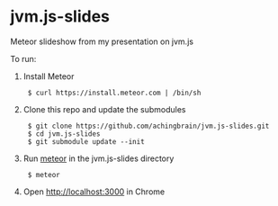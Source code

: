 jvm.js-slides
=============

Meteor slideshow from my presentation on jvm.js

To run:

1. Install Meteor

		$ curl https://install.meteor.com | /bin/sh

2. Clone this repo and update the submodules

		$ git clone https://github.com/achingbrain/jvm.js-slides.git
		$ cd jvm.js-slides
		$ git submodule update --init

3. Run [meteor](http://docs.meteor.com) in the jvm.js-slides directory

		$ meteor

4. Open [http://localhost:3000](http://localhost:3000) in Chrome